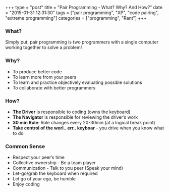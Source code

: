 +++
type = "post"
title = "Pair Programming - What? Why? And How?"
date =   "2015-01-31 12:31:30"
tags =  ["pair programming", "XP", "code pairing", "extreme programming"]
categories = ["programming", "Rant"]
+++

### What?
Simply put, pair programming is two programmers with a single computer working
together to solve a problem!

### Why?

* To produce better code
* To learn more from your peers
* To learn and practice objectively evaluating possible solutions
* To collaborate with better programmers

### How?

* **The Driver** is responsible to coding (owns the keyboard)
* **The Navigator** is responsible for reviewing the driver’s work
* **30 min Rule**: Role changes every 20-30min (at a logical break point)
* **Take control of the worl.. err.. keyboar** - you drive when you know what to do

### Common Sense

* Respect your peer’s time
* Collective ownership - Be a team player 
* Communication - Talk to you peer (Speak your mind)
* Let-go/grab the keyboard when required
* Let go of your ego, be humble
* Enjoy coding
